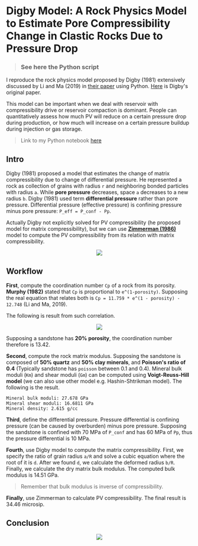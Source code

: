 # Digby Model: A Rock Physics Model to Estimate Pore Compressibility Change in Clastic Rocks Due to Pressure Drop

> ### See here the Python script

I reproduce the rock physics model proposed by Digby (1981) extensively discussed by Li and Ma (2019) in [their paper](https://ogst.ifpenergiesnouvelles.fr/articles/ogst/full_html/2019/01/ogst190120/ogst190120.html) using Python. [Here](https://asmedigitalcollection.asme.org/appliedmechanics/article-abstract/48/4/803/390095/The-Effective-Elastic-Moduli-of-Porous-Granular?redirectedFrom=fulltext) is Digby's original paper. 

This model can be important when we deal with reservoir with compressibility drive or reservoir compaction is dominant. People can quantitatively assess how much PV will reduce on a certain pressure drop during production, or how much will increase on a certain pressure buildup during injection or gas storage.

> Link to my Python notebook [here](https://github.com/yohanesnuwara/computational-geophysics/blob/master/digby1981.ipynb)

## Intro

Digby (1981) proposed a model that estimates the change of matrix compressibility due to change of differential pressure. He represented a rock as collection of grains with radius `r` and neighboring bonded particles with radius `a`. While **pore pressure** decreases, space `a` decreases to a new radius `b`. Digby (1981) used term **differential pressure** rather than pore pressure. Differential pressure (effective pressure) is confining pressure minus pore pressure: `P_eff = P_conf - Pp`. 

Actually Digby not explicitly solved for PV compressibility (he proposed model for matrix compressibility), but we can use [**Zimmerman (1986)**](https://www.researchgate.net/publication/220010850_Compressibility_of_Porous_Rocks) model to compute the PV compressibility from its relation with matrix compressibility.

<p align="center">
  <img src="https://user-images.githubusercontent.com/51282928/99671187-42e15980-2aa4-11eb-9845-6299c95de49e.png" />
</p>

## Workflow

**First**, compute the coordination number `Cp` of a rock from its porosity. **Murphy (1982)** stated that `Cp` is proportional to `e^(1-porosity)`. Supposing the real equation that relates both is `Cp = 11.759 * e^(1 - porosity) - 12.748` (Li and Ma, 2019).

The following is result from such correlation.

<p align="center">
  <img src="https://user-images.githubusercontent.com/51282928/99671614-db77d980-2aa4-11eb-9901-7397a9d55545.png" />
</p>

Supposing a sandstone has **20% porosity**, the coordination number therefore is 13.42.

**Second**, compute the rock matrix modulus. Supposing the sandstone is composed of **50% quartz** and **50% clay minerals**, and **Poisson's ratio of 0.4** (Typically sandstone has `poisson` between 0.1 and 0.4). Mineral bulk moduli (`Km`) and shear moduli (`Gm`) can be computed using **Voigt-Reuss-Hill model** (we can also use other model e.g. Hashin-Shtrikman model). The following is the result. 

```
Mineral bulk moduli: 27.678 GPa
Mineral shear moduli: 16.6811 GPa
Mineral density: 2.615 g/cc
```

**Third**, define the differential pressure. Pressure differential is confining pressure (can be caused by overburden) minus pore pressure. Supposing the sandstone is confined with 70 MPa of `P_conf` and has 60 MPa of `Pp`, thus the pressure differential is 10 MPa. 

**Fourth**, use Digby model to compute the matrix compressibility. First, we specify the ratio of grain radius `a/R` and solve a cubic equation where the root of it is `d`. After we found `d`, we calculate the deformed radius `b/R`. Finally, we calculate the dry matrix bulk modulus. The computed bulk modulus is 14.51 GPa. 

> Remember that bulk modulus is inverse of compressibility. 

**Finally**, use Zimmerman to calculate PV compressibility. The final result is 34.46 microsip.

## Conclusion

<p align="center">
  <img src="https://user-images.githubusercontent.com/51282928/99671407-95227a80-2aa4-11eb-9335-2571eab37170.png" />
</p>
